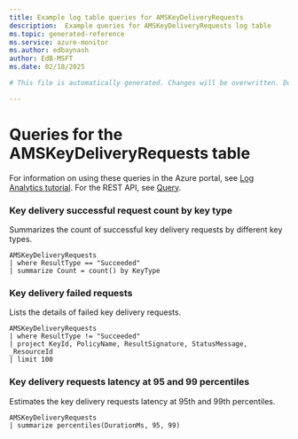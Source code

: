 ```yaml
---
title: Example log table queries for AMSKeyDeliveryRequests
description:  Example queries for AMSKeyDeliveryRequests log table
ms.topic: generated-reference
ms.service: azure-monitor
ms.author: edbaynash
author: EdB-MSFT
ms.date: 02/18/2025

# This file is automatically generated. Changes will be overwritten. Do not change this file directly. 

---
```


# Queries for the AMSKeyDeliveryRequests table

For information on using these queries in the Azure portal, see [Log Analytics tutorial](/azure/azure-monitor/logs/log-analytics-tutorial). For the REST API, see [Query](/rest/api/loganalytics/query).


### Key delivery successful request count by key type  


Summarizes the count of successful key delivery requests by different key types.  

```query
AMSKeyDeliveryRequests
| where ResultType == "Succeeded"
| summarize Count = count() by KeyType
```



### Key delivery failed requests  


Lists the details of failed key delivery requests.  

```query
AMSKeyDeliveryRequests
| where ResultType != "Succeeded"
| project KeyId, PolicyName, ResultSignature, StatusMessage, _ResourceId
| limit 100
```



### Key delivery requests latency at 95 and 99 percentiles  


Estimates the key delivery requests latency at 95th and 99th percentiles.  

```query
AMSKeyDeliveryRequests
| summarize percentiles(DurationMs, 95, 99)
```

